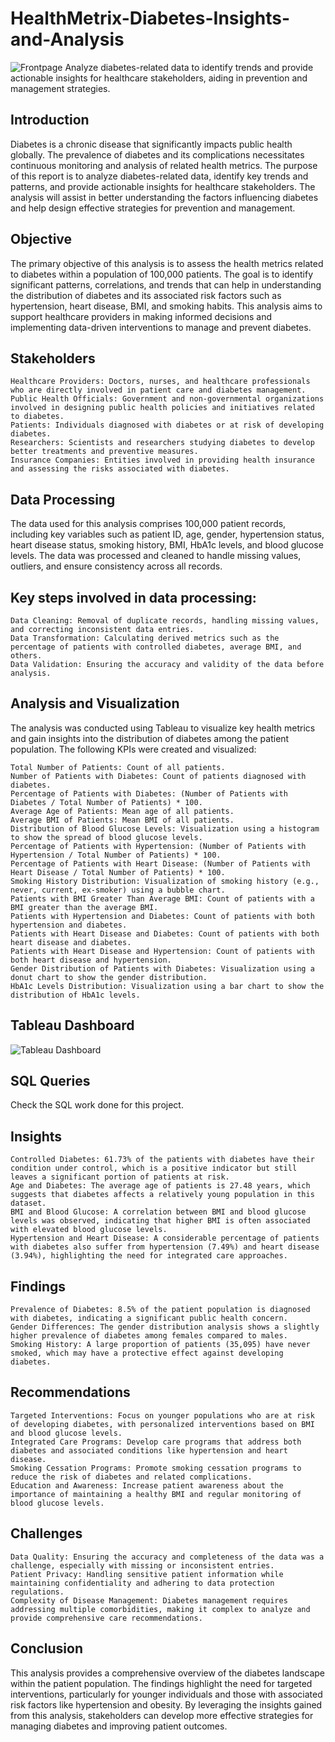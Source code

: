 # HealthMetrix-Diabetes-Insights-and-Analysis
![Frontpage](https://github.com/user-attachments/assets/bdbc10a0-fea9-4833-843c-62b5539a1d5f)
Analyze diabetes-related data to identify trends and provide actionable insights for healthcare stakeholders, aiding in prevention and management strategies.

## Introduction

Diabetes is a chronic disease that significantly impacts public health globally. The prevalence of diabetes and its complications necessitates continuous monitoring and analysis of related health metrics. The purpose of this report is to analyze diabetes-related data, identify key trends and patterns, and provide actionable insights for healthcare stakeholders. The analysis will assist in better understanding the factors influencing diabetes and help design effective strategies for prevention and management.

## Objective

The primary objective of this analysis is to assess the health metrics related to diabetes within a population of 100,000 patients. The goal is to identify significant patterns, correlations, and trends that can help in understanding the distribution of diabetes and its associated risk factors such as hypertension, heart disease, BMI, and smoking habits. This analysis aims to support healthcare providers in making informed decisions and implementing data-driven interventions to manage and prevent diabetes.

## Stakeholders

    Healthcare Providers: Doctors, nurses, and healthcare professionals who are directly involved in patient care and diabetes management.
    Public Health Officials: Government and non-governmental organizations involved in designing public health policies and initiatives related to diabetes.
    Patients: Individuals diagnosed with diabetes or at risk of developing diabetes.
    Researchers: Scientists and researchers studying diabetes to develop better treatments and preventive measures.
    Insurance Companies: Entities involved in providing health insurance and assessing the risks associated with diabetes.

## Data Processing

The data used for this analysis comprises 100,000 patient records, including key variables such as patient ID, age, gender, hypertension status, heart disease status, smoking history, BMI, HbA1c levels, and blood glucose levels. The data was processed and cleaned to handle missing values, outliers, and ensure consistency across all records.

## Key steps involved in data processing:

    Data Cleaning: Removal of duplicate records, handling missing values, and correcting inconsistent data entries.
    Data Transformation: Calculating derived metrics such as the percentage of patients with controlled diabetes, average BMI, and others.
    Data Validation: Ensuring the accuracy and validity of the data before analysis.

## Analysis and Visualization

The analysis was conducted using Tableau to visualize key health metrics and gain insights into the distribution of diabetes among the patient population. The following KPIs were created and visualized:

    Total Number of Patients: Count of all patients.
    Number of Patients with Diabetes: Count of patients diagnosed with diabetes.
    Percentage of Patients with Diabetes: (Number of Patients with Diabetes / Total Number of Patients) * 100.
    Average Age of Patients: Mean age of all patients.
    Average BMI of Patients: Mean BMI of all patients.
    Distribution of Blood Glucose Levels: Visualization using a histogram to show the spread of blood glucose levels.
    Percentage of Patients with Hypertension: (Number of Patients with Hypertension / Total Number of Patients) * 100.
    Percentage of Patients with Heart Disease: (Number of Patients with Heart Disease / Total Number of Patients) * 100.
    Smoking History Distribution: Visualization of smoking history (e.g., never, current, ex-smoker) using a bubble chart.
    Patients with BMI Greater Than Average BMI: Count of patients with a BMI greater than the average BMI.
    Patients with Hypertension and Diabetes: Count of patients with both hypertension and diabetes.
    Patients with Heart Disease and Diabetes: Count of patients with both heart disease and diabetes.
    Patients with Heart Disease and Hypertension: Count of patients with both heart disease and hypertension.
    Gender Distribution of Patients with Diabetes: Visualization using a donut chart to show the gender distribution.
    HbA1c Levels Distribution: Visualization using a bar chart to show the distribution of HbA1c levels.

## Tableau Dashboard
   
![Tableau Dashboard](https://github.com/user-attachments/assets/fb817310-c8ab-41dc-a6fc-dc146fc157ef)

## SQL Queries
Check the SQL work done for this project.

## Insights

    Controlled Diabetes: 61.73% of the patients with diabetes have their condition under control, which is a positive indicator but still leaves a significant portion of patients at risk.
    Age and Diabetes: The average age of patients is 27.48 years, which suggests that diabetes affects a relatively young population in this dataset.
    BMI and Blood Glucose: A correlation between BMI and blood glucose levels was observed, indicating that higher BMI is often associated with elevated blood glucose levels.
    Hypertension and Heart Disease: A considerable percentage of patients with diabetes also suffer from hypertension (7.49%) and heart disease (3.94%), highlighting the need for integrated care approaches.

## Findings

    Prevalence of Diabetes: 8.5% of the patient population is diagnosed with diabetes, indicating a significant public health concern.
    Gender Differences: The gender distribution analysis shows a slightly higher prevalence of diabetes among females compared to males.
    Smoking History: A large proportion of patients (35,095) have never smoked, which may have a protective effect against developing diabetes.

## Recommendations

    Targeted Interventions: Focus on younger populations who are at risk of developing diabetes, with personalized interventions based on BMI and blood glucose levels.
    Integrated Care Programs: Develop care programs that address both diabetes and associated conditions like hypertension and heart disease.
    Smoking Cessation Programs: Promote smoking cessation programs to reduce the risk of diabetes and related complications.
    Education and Awareness: Increase patient awareness about the importance of maintaining a healthy BMI and regular monitoring of blood glucose levels.

## Challenges

    Data Quality: Ensuring the accuracy and completeness of the data was a challenge, especially with missing or inconsistent entries.
    Patient Privacy: Handling sensitive patient information while maintaining confidentiality and adhering to data protection regulations.
    Complexity of Disease Management: Diabetes management requires addressing multiple comorbidities, making it complex to analyze and provide comprehensive care recommendations.

## Conclusion

This analysis provides a comprehensive overview of the diabetes landscape within the patient population. The findings highlight the need for targeted interventions, particularly for younger individuals and those with associated risk factors like hypertension and obesity. By leveraging the insights gained from this analysis, stakeholders can develop more effective strategies for managing diabetes and improving patient outcomes.
